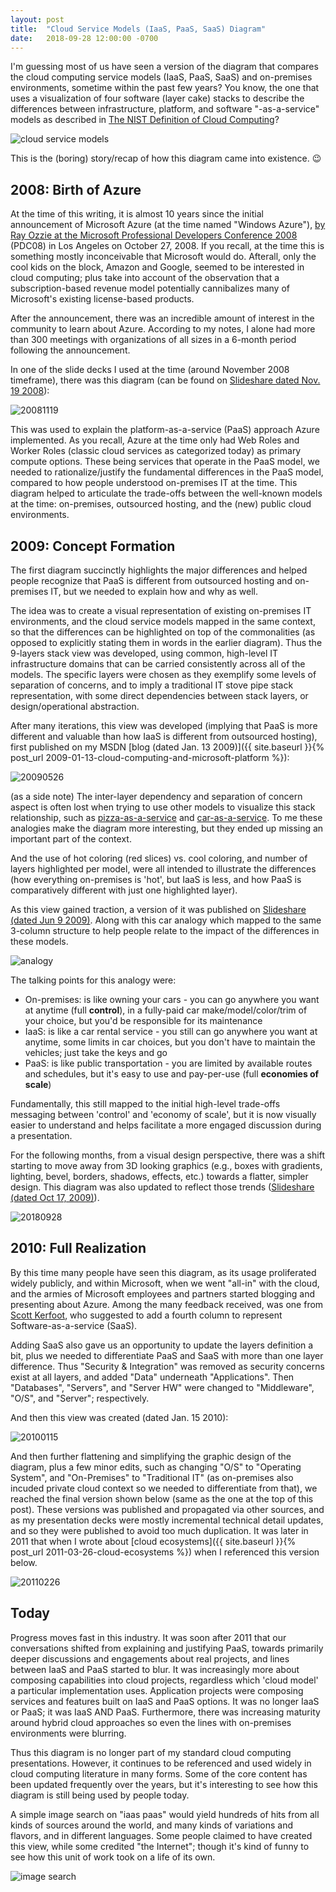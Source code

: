 ```yaml
---
layout: post
title:  "Cloud Service Models (IaaS, PaaS, SaaS) Diagram"
date:   2018-09-28 12:00:00 -0700
---
```


I'm guessing most of us have seen a version of the diagram that compares the cloud computing service models (IaaS, PaaS, SaaS) and on-premises environments, sometime within the past few years? You know, the one that uses a visualization of four software (layer cake) stacks to describe the differences between infrastructure, platform, and software "-as-a-service" models as described in [The NIST Definition of Cloud Computing](https://csrc.nist.gov/publications/detail/sp/800-145/final)?

![cloud service models](/assets/20110326-cloudmodels.png)

This is the (boring) story/recap of how this diagram came into existence. 😉

## 2008: Birth of Azure

At the time of this writing, it is almost 10 years since the initial announcement of Microsoft Azure (at the time named "Windows Azure"), [by Ray Ozzie at the Microsoft Professional Developers Conference 2008](https://channel9.msdn.com/Blogs/pdc2008/KYN01) (PDC08) in Los Angeles on October 27, 2008. If you recall, at the time this is something mostly inconceivable that Microsoft would do. Afterall, only the cool kids on the block, Amazon and Google, seemed to be interested in cloud computing; plus take into account of the observation that a subscription-based revenue model potentially cannibalizes many of Microsoft's existing license-based products.

After the announcement, there was an incredible amount of interest in the community to learn about Azure. According to my notes, I alone had more than 300 meetings with organizations of all sizes in a 6-month period following the announcement.

In one of the slide decks I used at the time (around November 2008 timeframe), there was this diagram (can be found on [Slideshare dated Nov. 19 2008](https://www.slideshare.net/davidcchou/microsoft-and-cloud-computing-presentation/5-On_premises_vs_in_the)):

![20081119](/assets/20180928-cloud-service-models-20081119.png)

This was used to explain the platform-as-a-service (PaaS) approach Azure implemented. As you recall, Azure at the time only had Web Roles and Worker Roles (classic cloud services as categorized today) as primary compute options. These being services that operate in the PaaS model, we needed to rationalize/justify the fundamental differences in the PaaS model, compared to how people understood on-premises IT at the time. This diagram helped to articulate the trade-offs between the well-known models at the time: on-premises, outsourced hosting, and the (new) public cloud environments.

## 2009: Concept Formation

The first diagram succinctly highlights the major differences and helped people recognize that PaaS is different from outsourced hosting and on-premises IT, but we needed to explain how and why as well. 

The idea was to create a visual representation of existing on-premises IT environments, and the cloud service models mapped in the same context, so that the differences can be highlighted on top of the commonalities (as opposed to explicitly stating them in words in the earlier diagram). Thus the 9-layers stack view was developed, using common, high-level IT infrastructure domains that can be carried consistently across all of the models. The specific layers were chosen as they exemplify some levels of separation of concerns, and to imply a traditional IT stove pipe stack representation, with some direct dependencies between stack layers, or design/operational abstraction.

After many iterations, this view was developed (implying that PaaS is more different and valuable than how IaaS is different from outsourced hosting), first published on my MSDN [blog (dated Jan. 13 2009)]({{ site.baseurl }}{% post_url 2009-01-13-cloud-computing-and-microsoft-platform %}):

![20090526](/assets/20180928-cloud-service-models-20090526.png)

(as a side note) The inter-layer dependency and separation of concern aspect is often lost when trying to use other models to visualize this stack relationship, such as [pizza-as-a-service](https://www.linkedin.com/pulse/20140730172610-9679881-pizza-as-a-service/) and [car-as-a-service](https://community.dynamics.com/365/financeandoperations/b/axtipsandtricks/archive/2016/07/14/what-is-cloud-and-what-are-iaas-paas-and-saas). To me these analogies make the diagram more interesting, but they ended up missing an important part of the context.

And the use of hot coloring (red slices) vs. cool coloring, and number of layers highlighted per model, were all intended to illustrate the differences (how everything on-premises is 'hot', but IaaS is less, and how PaaS is comparatively different with just one highlighted layer).

As this view gained traction, a version of it was published on [Slideshare (dated Jun 9 2009)](https://www.slideshare.net/davidcchou/patterns-of-cloud-applications-using-microsoft-azure-services-platform). Along with this car analogy which mapped to the same 3-column structure to help people relate to the impact of the differences in these models.

![analogy](/assets/20180928-cloud-service-models-20090526-analogy.png)

The talking points for this analogy were:
- On-premises: is like owning your cars - you can go anywhere you want at anytime (full **control**), in a fully-paid car make/model/color/trim of your choice, but you'd be responsible for its maintenance
- IaaS: is like a car rental service - you still can go anywhere you want at anytime, some limits in car choices, but you don't have to maintain the vehicles; just take the keys and go
- PaaS: is like public transportation - you are limited by available routes and schedules, but it's easy to use and pay-per-use (full **economies of scale**)

Fundamentally, this still mapped to the initial high-level trade-offs messaging between 'control' and 'economy of scale', but it is now visually easier to understand and helps facilitate a more engaged discussion during a presentation.

For the following months, from a visual design perspective, there was a shift starting to move away from 3D looking graphics (e.g., boxes with gradients, lighting, bevel, borders, shadows, effects, etc.) towards a flatter, simpler design. This diagram was also updated to reflect those trends ([Slideshare (dated Oct 17, 2009)](https://www.slideshare.net/davidcchou/windows-azure-platform)).

![20180928](/assets/20180928-cloud-service-models-20091027.png)

## 2010: Full Realization

By this time many people have seen this diagram, as its usage proliferated widely publicly, and within Microsoft, when we went "all-in" with the cloud, and the armies of Microsoft employees and partners started blogging and presenting about Azure. Among the many feedback received, was one from [Scott Kerfoot](https://www.linkedin.com/in/scottker/), who suggested to add a fourth column to represent Software-as-a-service (SaaS).

Adding SaaS also gave us an opportunity to update the layers definition a bit, plus we needed to differentiate PaaS and SaaS with more than one layer difference. Thus "Security & Integration" was removed as security concerns exist at all layers, and added "Data" underneath "Applications". Then "Databases", "Servers", and "Server HW" were changed to "Middleware", "O/S", and "Server"; respectively.

And then this view was created (dated Jan. 15 2010):

![20100115](/assets/20180928-cloud-service-models-20100115.png)

And then further flattening and simplifying the graphic design of the diagram, plus a few minor edits, such as changing "O/S" to "Operating System", and "On-Premises" to "Traditional IT" (as on-premises also incuded private cloud context so we needed to differentiate from that), we reached the final version shown below (same as the one at the top of this post). These versions was published and propagated via other sources, and as my presentation decks were mostly incremental technical detail updates, and so they were published to avoid too much duplication. It was later in 2011 that when I wrote about [cloud ecosystems]({{ site.baseurl }}{% post_url 2011-03-26-cloud-ecosystems %}) when I referenced this version below.

![20110226](/assets/20180928-cloud-service-models-20110226.png)

## Today

Progress moves fast in this industry. It was soon after 2011 that our conversations shifted from explaining and justifying PaaS, towards primarily deeper discussions and engagements about real projects, and lines between IaaS and PaaS started to blur. It was increasingly more about composing capabilities into cloud projects, regardless which 'cloud model' a particular implementation uses. Application projects were composing services and features built on IaaS and PaaS options. It was no longer IaaS or PaaS; it was IaaS AND PaaS. Furthermore, there was increasing maturity around hybrid cloud approaches so even the lines with on-premises environments were blurring.

Thus this diagram is no longer part of my standard cloud computing presentations. However, it continues to be referenced and used widely in cloud computing literature in many forms. Some of the core content has been updated frequently over the years, but it's interesting to see how this diagram is still being used by people today.

A simple image search on "iaas paas" would yield hundreds of hits from all kinds of sources around the world, and many kinds of variations and flavors, and in different languages. Some people claimed to have created this view, while some credited "the Internet"; though it's kind of funny to see how this unit of work took on a life of its own.

![image search](/assets/20180928-search-results.png)

